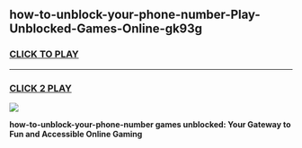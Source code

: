 
## how-to-unblock-your-phone-number-Play-Unblocked-Games-Online-gk93g
<h3>
<a href="https://premium76.site?title=how-to-unblock-your-phone-number&ref=25A">CLICK TO PLAY</a></h3>
<hr>

<h3>
<a href="https://premium76.site?title=how-to-unblock-your-phone-number&ref=25A">CLICK 2 PLAY</a>
  
</h3>

<a href="https://premium76.site?title=how-to-unblock-your-phone-number&ref=25A"><img src="https://clearcache.store/games.png"></a>


**how-to-unblock-your-phone-number games unblocked: Your Gateway to Fun and Accessible Online Gaming**
